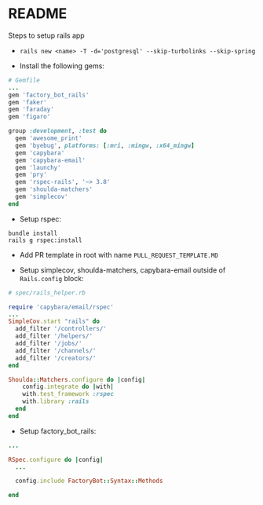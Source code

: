 # README

Steps to setup rails app
* `rails new <name> -T -d='postgresql' --skip-turbolinks --skip-spring`

* Install the following gems:
```ruby
# Gemfile
...
gem 'factory_bot_rails'
gem 'faker'
gem 'faraday'
gem 'figaro'

group :development, :test do
  gem 'awesome_print'
  gem 'byebug', platforms: [:mri, :mingw, :x64_mingw]
  gem 'capybara'
  gem 'capybara-email'
  gem 'launchy'
  gem 'pry'
  gem 'rspec-rails', '~> 3.8'
  gem 'shoulda-matchers'
  gem 'simplecov'
end
```

* Setup rspec:
```
bundle install
rails g rspec:install
```

* Add PR template in root with name `PULL_REQUEST_TEMPLATE.MD`

* Setup simplecov, shoulda-matchers, capybara-email outside of `Rails.config` block:
```ruby
# spec/rails_helper.rb

require 'capybara/email/rspec'
...
SimpleCov.start "rails" do
  add_filter '/controllers/'
  add_filter '/helpers/'
  add_filter '/jobs/'
  add_filter '/channels/'
  add_filter '/creators/'
end

Shoulda::Matchers.configure do |config|
    config.integrate do |with|
    with.test_framework :rspec
    with.library :rails
  end
end
```

* Setup factory_bot_rails:
```ruby
...

RSpec.configure do |config|
  ...

  config.include FactoryBot::Syntax::Methods

end
```

